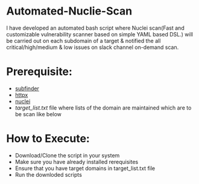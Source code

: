 # Automated-Nuclie-Scan

I have developed an automated bash script where Nuclei scan(Fast and customizable vulnerability scanner based on simple YAML based DSL.) will be carried out on each subdomain of a target & notified the all critical/high/medium & low issues on slack channel on-demand scan.

# Prerequisite:
- [subfinder](https://github.com/projectdiscovery/nuclei)
- [httpx](https://github.com/projectdiscovery/httpx)
- [nuclei](https://github.com/projectdiscovery/nuclei)
- *target_list.txt* file where lists of the domain are maintained which are to be scan like below

# How to Execute:
-	Download/Clone the script in your system
-	Make sure you have already installed rerequisites
-	Ensure that you have target domains in target_list.txt file
-	Run the downloded scripts
